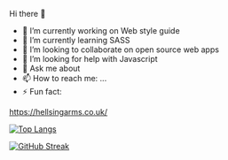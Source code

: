  Hi there 👋

- 🔭 I’m currently working on Web style guide
- 🌱 I’m currently learning SASS
- 👯 I’m looking to collaborate on open source web apps
- 🤔 I’m looking for help with Javascript
- 💬 Ask me about 
- 📫 How to reach me: ...
- ⚡ Fun fact: 

https://hellsingarms.co.uk/

[![Top Langs](https://github-readme-stats.vercel.app/api/top-langs/?username=Hermeshasnowings)](https://github.com/Hermeshasnowings/github-readme-stats)

[![GitHub Streak](http://github-readme-streak-stats.herokuapp.com?user=Hermeshasnowings&theme=dark)](https://git.io/streak-stats)
